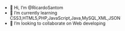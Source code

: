 - 👋 Hi, I’m @RicardoSantom
- 🌱 I’m currently learning CSS3,HTML5,PHP,JavaScript,Java,MySQL,XML,JSON
- 💞️ I’m looking to collaborate on Web developing

<!---
- 👀 I’m interested in ...
- 📫 How to reach me ...
RicardoSantom/RicardoSantom is a ✨ special ✨ repository because its `README.md` (this file) appears on your GitHub profile.
You can click the Preview link to take a look at your changes.
--->
